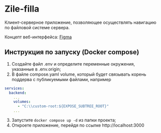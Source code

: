 # Zile-filla
Клиент-серверное приложение, позволяющее осуществлять навигацию по файловой системе сервера.

Концепт веб-интерфейса: [Figma](https://www.figma.com/design/jl2lotfkwN4oi9q5s4sYB1/Zile-Filla?node-id=0-1&t=YPtiTHtGzySce1K8-1)

## Инструкция по запуску (Docker compose)

1. Создайте файл .env и определите переменные окружения, указанные в .env.origin;
2. В файле compose.yaml volume, который будет связывать корень поддерва с публикуемыми файлами, например

```yaml
services:
  backend:
    ...
    volumes:
      - "C:\\custom-root:${EXPOSE_SUBTREE_ROOT}"
    ...
```
3. Запустите `docker compose up -d` из папки проекта;
4. Откроете приложение, перейдя по ссылке http://localhost:3000
